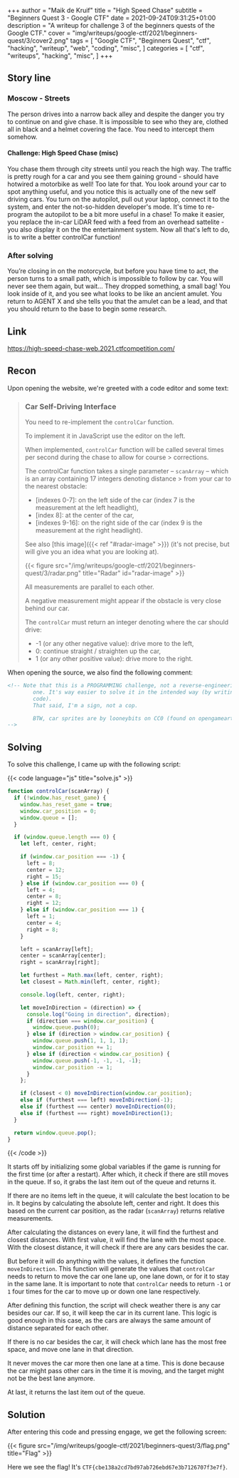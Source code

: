 +++
author = "Maik de Kruif"
title = "High Speed Chase"
subtitle = "Beginners Quest 3 - Google CTF"
date = 2021-09-24T09:31:25+01:00
description = "A writeup for challenge 3 of the beginners quests of the Google CTF."
cover = "img/writeups/google-ctf/2021/beginners-quest/3/cover2.png"
tags = [
    "Google CTF",
    "Beginners Quest",
    "ctf",
    "hacking",
    "writeup",
    "web",
    "coding",
    "misc",
]
categories = [
    "ctf",
    "writeups",
    "hacking",
    "misc",
]
+++

## Story line

### Moscow - Streets

The person drives into a narrow back alley and despite the danger you try to continue on and give chase. It is impossible to see who they are, clothed all in black and a helmet covering the face. You need to intercept them somehow.

#### Challenge: High Speed Chase (misc)

You chase them through city streets until you reach the high way. The traffic is pretty rough for a car and you see them gaining ground - should have hotwired a motorbike as well! Too late for that. You look around your car to spot anything useful, and you notice this is actually one of the new self driving cars. You turn on the autopilot, pull out your laptop, connect it to the system, and enter the not-so-hidden developer's mode. It's time to re-program the autopilot to be a bit more useful in a chase! To make it easier, you replace the in-car LiDAR feed with a feed from an overhead sattelite - you also display it on the the entertainment system. Now all that's left to do, is to write a better controlCar function!

### After solving

You’re closing in on the motorcycle, but before you have time to act, the person turns to a small path, which is impossible to follow by car. You will never see them again, but wait... They dropped something, a small bag! You look inside of it, and you see what looks to be like an ancient amulet. You return to AGENT X and she tells you that the amulet can be a lead, and that you should return to the base to begin some research.

## Link

<https://high-speed-chase-web.2021.ctfcompetition.com/>

## Recon

Upon opening the website, we're greeted with a code editor and some text:

> ### Car Self-Driving Interface
>
> You need to re-implement the `controlCar` function.
>
> To implement it in JavaScript use the editor on the left.
>
> When implemented, `controlCar` function will be called several times per second during the chase to allow for course > corrections.
>
> The controlCar function takes a single parameter – `scanArray` – which is an array containing 17 integers denoting distance > from your car to the nearest obstacle:
>
> - [indexes 0-7]: on the left side of the car (index 7 is the measurement at the left headlight),
> - [index 8]: at the center of the car,
> - [indexes 9-16]: on the right side of the car (index 9 is the measurement at the right headlight).
>
> See also [this image]({{< ref "#radar-image" >}}) (it's not precise, but will give you an idea what you are looking at).
>
> {{< figure src="/img/writeups/google-ctf/2021/beginners-quest/3/radar.png" title="Radar" id="radar-image" >}}
>
> All measurements are parallel to each other.
>
> A negative measurement might appear if the obstacle is very close behind our car.
>
> The `controlCar` must return an integer denoting where the car should drive:
>
> - -1 (or any other negative value): drive more to the left,
> - 0: continue straight / straighten up the car,
> - 1 (or any other positive value): drive more to the right.

When opening the source, we also find the following comment:

```html
<!-- Note that this is a PROGRAMMING challenge, not a reverse-engineering
        one. It's way easier to solve it in the intended way (by writing the
        code).
        That said, I'm a sign, not a cop.

        BTW, car sprites are by looneybits on CC0 (found on opengameart.org).
-->
```

## Solving

To solve this challenge, I came up with the following script:

{{< code language="js" title="solve.js" >}}

```js
function controlCar(scanArray) {
  if (!window.has_reset_game) {
    window.has_reset_game = true;
    window.car_position = 0;
    window.queue = [];
  }

  if (window.queue.length === 0) {
    let left, center, right;

    if (window.car_position === -1) {
      left = 8;
      center = 12;
      right = 15;
    } else if (window.car_position === 0) {
      left = 4;
      center = 8;
      right = 12;
    } else if (window.car_position === 1) {
      left = 1;
      center = 4;
      right = 8;
    }

    left = scanArray[left];
    center = scanArray[center];
    right = scanArray[right];

    let furthest = Math.max(left, center, right);
    let closest = Math.min(left, center, right);

    console.log(left, center, right);

    let moveInDirection = (direction) => {
      console.log("Going in direction", direction);
      if (direction === window.car_position) {
        window.queue.push(0);
      } else if (direction > window.car_position) {
        window.queue.push(1, 1, 1, 1);
        window.car_position += 1;
      } else if (direction < window.car_position) {
        window.queue.push(-1, -1, -1, -1);
        window.car_position -= 1;
      }
    };

    if (closest < 0) moveInDirection(window.car_position);
    else if (furthest === left) moveInDirection(-1);
    else if (furthest === center) moveInDirection(0);
    else if (furthest === right) moveInDirection(1);
  }

  return window.queue.pop();
}
```

{{< /code >}}

It starts off by initializing some global variables if the game is running for the first time (or after a restart). After which, it check if there are still moves in the queue. If so, it grabs the last item out of the queue and returns it.

If there are no items left in the queue, it will calculate the best location to be in. It begins by calculating the absolute left, center and right. It does this based on the current car position, as the radar (`scanArray`) returns relative measurements.

After calculating the distances on every lane, it will find the furthest and closest distances. With first value, it will find the lane with the most space. With the closest distance, it will check if there are any cars besides the car.

But before it will do anything with the values, it defines the function `moveInDirection`. This function will generate the values that `controlCar` needs to return to move the car one lane up, one lane down, or for it to stay in the same lane. It is important to note that `controlCar` needs to return `-1` or `1` four times for the car to move up or down one lane respectively.

After defining this function, the script will check weather there is any car besides our car. If so, it will keep the car in its current lane. This logic is good enough in this case, as the cars are always the same amount of distance separated for each other.

If there is no car besides the car, it will check which lane has the most free space, and move one lane in that direction.

It never moves the car more then one lane at a time. This is done because the car might pass other cars in the time it is moving, and the target might not be the best lane anymore.

At last, it returns the last item out of the queue.

## Solution

After entering this code and pressing engage, we get the following screen:

{{< figure src="/img/writeups/google-ctf/2021/beginners-quest/3/flag.png" title="Flag" >}}

Here we see the flag! It's `CTF{cbe138a2cd7bd97ab726ebd67e3b7126707f3e7f}`.
